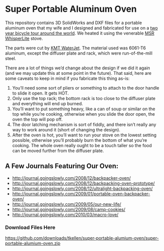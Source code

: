 # Super Portable Aluminum Oven

This repository contains 3D SolidWorks and DXF files for a portable aluminum oven that my wife and I designed and fabricated for use on a [two year bicycle tour around the world](http://www.goingslowly.com/).  We heated it using the venerable [MSR WhisperLite](http://cascadedesigns.com/msr/stoves/simple-cooking/whisperlite-international-2012/product) stove.

The parts were cut by [KMT WaterJet](http://www.kmtwaterjet.com/).  The material used was 6061-T6 aluminum, except the diffuser plate and rack, which were run-of-the-mill steel.

There are a lot of things we’d change about the design if we did it again (and we may update this at some point in the future).  That said, here are some caveats to keep in mind if you fabricate this thing as-is:

1. You’ll need some sort of pliers or something to attach to the door handle to slide it open.  It gets HOT.
2. Only use the top rack; the bottom rack is too close to the diffuser plate and everything will end up burned.
3. You’ll want to put something heavy, like a can of soup or similar on the top while you’re cooking, otherwise when you slide the door open, the oven the top will pop off.
4. The door latching mechanism is sort of fiddly, and there isn’t really any way to work around it (short of changing the design).
5. After the oven is hot, you’ll want to run your stove on the lowest setting possible, otherwise you’ll probably burn the bottom of what you’re cooking.  The whole oven really ought to be a touch taller so the food can be moved further from the diffuser plate.

## A Few Journals Featuring Our Oven:
* http://journal.goingslowly.com/2008/12/backpacker-oven/
* http://journal.goingslowly.com/2008/12/backpacking-oven-prototype/
* http://journal.goingslowly.com/2008/12/ultralight-backpacking-oven/
* http://journal.goingslowly.com/2009/01/portable-oven-backpacker-oven/
* http://journal.goingslowly.com/2009/05/our-new-life/
* http://journal.goingslowly.com/2009/08/camp-cookies/
* http://journal.goingslowly.com/2010/03/macro-love/

### Download Files Here
https://github.com/downloads/tkellen/super-portable-alumium-oven/super-portable-alumium-oven.zip